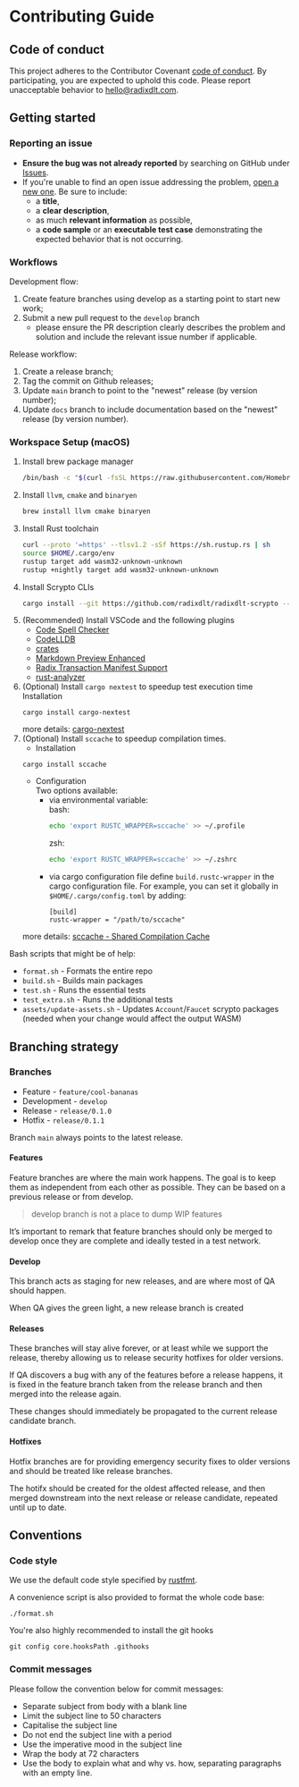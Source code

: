 # Contributing Guide


## Code of conduct

This project adheres to the Contributor Covenant [code of conduct](CODE_OF_CONDUCT.md). By participating, you are expected to uphold this code. Please report unacceptable behavior to [hello@radixdlt.com](mailto:hello@radixdlt.com).


## Getting started

### Reporting an issue

* **Ensure the bug was not already reported** by searching on GitHub under [Issues](https://github.com/radixdlt/radixdlt-scrypto/issues).
* If you're unable to find an open issue addressing the problem, [open a new one](https://github.com/radixdlt/radixdlt-scrypto/issues/new). Be sure to include:
  * a **title**,
  * a **clear description**,
  * as much **relevant information** as possible,
  * a **code sample** or an **executable test case** demonstrating the expected behavior that is not occurring.

### Workflows

Development flow:
1. Create feature branches using develop as a starting point to start new work;
1. Submit a new pull request to the `develop` branch
   * please ensure the PR description clearly describes the problem and solution and include the relevant issue number if applicable.

Release workflow:
1. Create a release branch;
1. Tag the commit on Github releases;
1. Update `main` branch to point to the "newest" release (by version number);
1. Update `docs` branch to include documentation based on the "newest" release (by version number).

### Workspace Setup (macOS)

1. Install brew package manager
   ```bash
   /bin/bash -c "$(curl -fsSL https://raw.githubusercontent.com/Homebrew/install/HEAD/install.sh)"
   ```
2. Install `llvm`, `cmake` and `binaryen`
   ```bash
   brew install llvm cmake binaryen
   ```
3. Install Rust toolchain
   ```bash
   curl --proto '=https' --tlsv1.2 -sSf https://sh.rustup.rs | sh
   source $HOME/.cargo/env
   rustup target add wasm32-unknown-unknown
   rustup +nightly target add wasm32-unknown-unknown
   ```
4. Install Scrypto CLIs
   ```bash
   cargo install --git https://github.com/radixdlt/radixdlt-scrypto --branch develop simulator
   ```
5. (Recommended) Install VSCode and the following plugins
   * [Code Spell Checker](https://marketplace.visualstudio.com/items?itemName=streetsidesoftware.code-spell-checker)
   * [CodeLLDB](https://marketplace.visualstudio.com/items?itemName=vadimcn.vscode-lldb)
   * [crates](https://marketplace.visualstudio.com/items?itemName=serayuzgur.crates)
   * [Markdown Preview Enhanced](https://marketplace.visualstudio.com/items?itemName=shd101wyy.markdown-preview-enhanced)
   * [Radix Transaction Manifest Support](https://marketplace.visualstudio.com/items?itemName=RadixPublishing.radix-transaction-manifest-support)
   * [rust-analyzer](https://marketplace.visualstudio.com/items?itemName=rust-lang.rust-analyzer)
6. (Optional) Install `cargo nextest` to speedup test execution time
    Installation
    ```
    cargo install cargo-nextest
    ```
    more details: [cargo-nextest](https://nexte.st/index.html)
7. (Optional) Install `sccache` to speedup compilation times.
    * Installation
    ```
    cargo install sccache
    ```
    * Configuration\
      Two options available:
      - via environmental variable:\
        bash:
        ```bash
        echo 'export RUSTC_WRAPPER=sccache' >> ~/.profile
        ```
        zsh:
        ```zsh
        echo 'export RUSTC_WRAPPER=sccache' >> ~/.zshrc
        ```
      - via cargo configuration file
        define `build.rustc-wrapper` in the cargo configuration file. For example, you can set it globally in `$HOME/.cargo/config.toml` by adding:
        ```
        [build]
        rustc-wrapper = "/path/to/sccache"
        ```
    more details: [sccache - Shared Compilation Cache](https://github.com/mozilla/sccache)


Bash scripts that might be of help:
* `format.sh` - Formats the entire repo
* `build.sh` - Builds main packages
* `test.sh` - Runs the essential tests
* `test_extra.sh` - Runs the additional tests
* `assets/update-assets.sh` - Updates `Account`/`Faucet` scrypto packages (needed when your change would affect the output WASM)

## Branching strategy

### Branches

* Feature - `feature/cool-bananas`
* Development  - `develop`
* Release - `release/0.1.0`
* Hotfix - `release/0.1.1`

Branch `main` always points to the latest release.

#### Features

Feature branches are where the main work happens. The goal is to keep them as independent from each other as possible. They can be based on a previous release or from develop.

> develop branch is not a place to dump WIP features

It’s important to remark that feature branches should only be merged to develop once they are complete and ideally tested in a test network.

#### Develop

This branch acts as staging for new releases, and are where most of QA should happen.

When QA gives the green light, a new release branch is created

#### Releases

These branches will stay alive forever, or at least while we support the release, thereby allowing us to release security hotfixes for older versions.

If QA discovers a bug with any of the features before a release happens, it is fixed in the feature branch taken from the release branch and then merged into the release again.

These changes should immediately be propagated to the current release candidate branch.

#### Hotfixes

Hotfix branches are for providing emergency security fixes to older versions and should be treated like release branches.

The hotifx should be created for the oldest affected release, and then merged downstream into the next release or release candidate, repeated until up to date.


## Conventions

### Code style

We use the default code style specified by [rustfmt](https://github.com/rust-lang/rustfmt).

A convenience script is also provided to format the whole code base:

```
./format.sh
```

You're also highly recommended to install the git hooks

```
git config core.hooksPath .githooks
```

### Commit messages

Please follow the convention below for commit messages:

*  Separate subject from body with a blank line
*  Limit the subject line to 50 characters
*  Capitalise the subject line
*  Do not end the subject line with a period
*  Use the imperative mood in the subject line
*  Wrap the body at 72 characters
*  Use the body to explain what and why vs. how, separating paragraphs with an empty line.
